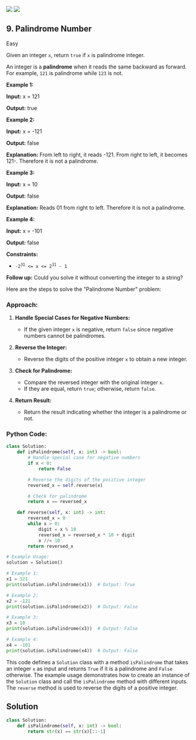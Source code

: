 [![](https://img.shields.io/github/stars/LeetCode-in-Python/LeetCode-in-Python?label=Stars&style=flat-square)](https://github.com/LeetCode-in-Python/LeetCode-in-Python)
[![](https://img.shields.io/github/forks/LeetCode-in-Python/LeetCode-in-Python?label=Fork%20me%20on%20GitHub%20&style=flat-square)](https://github.com/LeetCode-in-Python/LeetCode-in-Python/fork)

## 9\. Palindrome Number

Easy

Given an integer `x`, return `true` if `x` is palindrome integer.

An integer is a **palindrome** when it reads the same backward as forward. For example, `121` is palindrome while `123` is not.

**Example 1:**

**Input:** x = 121

**Output:** true 

**Example 2:**

**Input:** x = -121

**Output:** false

**Explanation:** From left to right, it reads -121. From right to left, it becomes 121-. Therefore it is not a palindrome. 

**Example 3:**

**Input:** x = 10

**Output:** false

**Explanation:** Reads 01 from right to left. Therefore it is not a palindrome. 

**Example 4:**

**Input:** x = -101

**Output:** false 

**Constraints:**

*   <code>-2<sup>31</sup> <= x <= 2<sup>31</sup> - 1</code>

**Follow up:** Could you solve it without converting the integer to a string?

Here are the steps to solve the "Palindrome Number" problem:

### Approach:

1. **Handle Special Cases for Negative Numbers:**
   - If the given integer `x` is negative, return `false` since negative numbers cannot be palindromes.

2. **Reverse the Integer:**
   - Reverse the digits of the positive integer `x` to obtain a new integer.

3. **Check for Palindrome:**
   - Compare the reversed integer with the original integer `x`.
   - If they are equal, return `true`; otherwise, return `false`.

4. **Return Result:**
   - Return the result indicating whether the integer is a palindrome or not.

### Python Code:

```python
class Solution:
    def isPalindrome(self, x: int) -> bool:
        # Handle special case for negative numbers
        if x < 0:
            return False

        # Reverse the digits of the positive integer
        reversed_x = self.reverse(x)

        # Check for palindrome
        return x == reversed_x

    def reverse(self, x: int) -> int:
        reversed_x = 0
        while x > 0:
            digit = x % 10
            reversed_x = reversed_x * 10 + digit
            x //= 10
        return reversed_x

# Example Usage:
solution = Solution()

# Example 1:
x1 = 121
print(solution.isPalindrome(x1))  # Output: True

# Example 2:
x2 = -121
print(solution.isPalindrome(x2))  # Output: False

# Example 3:
x3 = 10
print(solution.isPalindrome(x3))  # Output: False

# Example 4:
x4 = -101
print(solution.isPalindrome(x4))  # Output: False
```

This code defines a `Solution` class with a method `isPalindrome` that takes an integer `x` as input and returns `True` if it is a palindrome and `False` otherwise. The example usage demonstrates how to create an instance of the `Solution` class and call the `isPalindrome` method with different inputs. The `reverse` method is used to reverse the digits of a positive integer.

## Solution

```python
class Solution:
    def isPalindrome(self, x: int) -> bool:
        return str(x) == str(x)[::-1]
```